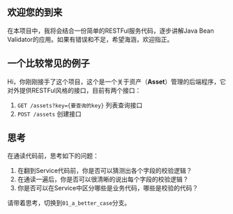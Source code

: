 ## 欢迎您的到来

在本项目中，我将会结合一份简单的RESTFul服务代码，逐步讲解Java Bean Validator的应用。如果有错误和不足，希望海涵，欢迎指正。

## 一个比较常见的例子

Hi，你刚刚接手了这个项目，这个是一个关于资产（**Asset**）管理的后端程序，它对外提供RESTFul风格的接口，目前有两个接口：

1. `GET /assets?key={要查询的key}` 列表查询接口
2. `POST /assets` 创建接口



## 思考

在通读代码前，思考如下的问题：

1. 在翻到Service代码前，你是否可以猜测出各个字段的校验逻辑？
2. 在通读一遍后，你是否可以很清晰的说出每个字段的校验逻辑？
3. 你是否可以在Service中区分哪些是业务代码，哪些是校验的代码？



请带着思考，切换到`01_a_better_case`分支。